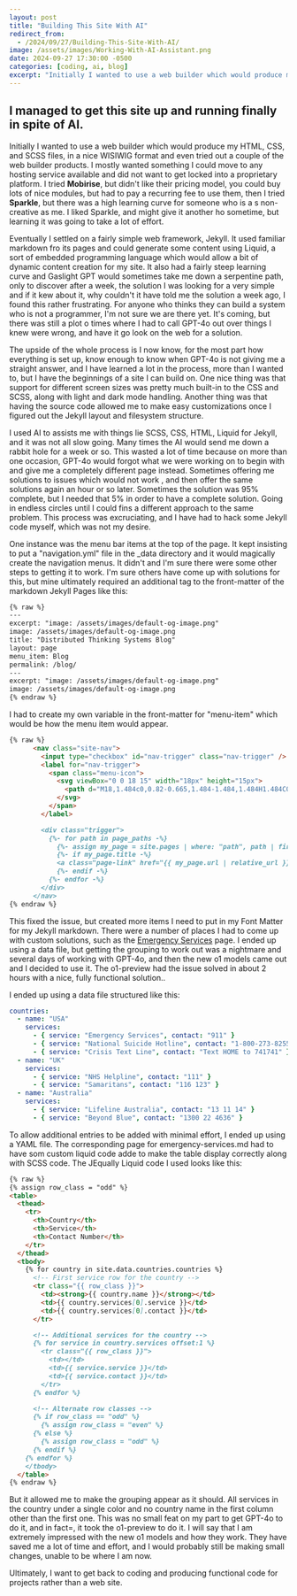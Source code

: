 ```yaml
---
layout: post
title: "Building This Site With AI"
redirect_from:
  - /2024/09/27/Building-This-Site-With-AI/
image: /assets/images/Working-With-AI-Assistant.png
date: 2024-09-27 17:30:00 -0500
categories: [coding, ai, blog]
excerpt: "Initially I wanted to use a web builder which would produce my HTML, CSS, and SCSS files, in a nice WISIWIG format and even tried out a couple of the web builder products. I mostly wanted something I could move to any hosting service available and did not want to get locked into a proprietary platform. I tried **Mobirise**, but didn't like their pricing model, you could buy lots of nice modules, but had to pay a recurring fee to use them, then I tried **Sparkle**, but there was a high learning curve for someone who is a s non-creative as me. I liked Sparkle, and might give it another ho sometime, but learning it was going to take a lot of effort."
---
```


## I managed to get this site up and running finally in spite of AI.

Initially I wanted to use a web builder which would produce my HTML, CSS, and SCSS files, in a nice WISIWIG format and even tried out a couple of the web builder products. I mostly wanted something I could move to any hosting service available and did not want to get locked into a proprietary platform. I tried **Mobirise**, but didn't like their pricing model, you could buy lots of nice modules, but had to pay a recurring fee to use them, then I tried **Sparkle**, but there was a high learning curve for someone who is a s non-creative as me. I liked Sparkle, and might give it another ho sometime, but learning it was going to take a lot of effort.

Eventually I settled on a fairly simple web framework, Jekyll. It used familiar markdown fro its pages and could generate some content using Liquid, a sort of embedded programming language which would allow a bit of dynamic content creation for my site. It also had a fairly steep learning curve and Gaslight GPT would sometimes take me down a serpentine path, only to discover after a week, the solution I was looking for a very simple and if it kew about it, why couldn't it have told me the solution a week ago, I found this rather frustrating. For anyone who thinks they can build a system who is not a programmer, I'm not sure we are there yet. It's coming, but there was still a plot o times where I had to call GPT-4o out over things I knew were wrong, and have it go look on the web for a solution.

<!--more-->

The upside of the whole process is I now know, for the most part how everything is set up, know enough to know when GPT-4o is not giving me a straight answer, and I have learned a lot in the process, more than I wanted to, but I have the beginnings of a site I can build on. One nice thing was that support for different screen sizes was pretty much built-in to the CSS and SCSS, along with light and dark mode handling. Another thing was that having the source code allowed me to make easy customizations once I figured out the Jekyll layout and filesystem structure.

I used AI to assists me with things lie SCSS, CSS, HTML, Liquid for Jekyll, and it was not all slow going.  Many times the AI would send me down a rabbit hole for a week or so. This wasted a lot of time because on more than one occasion, GPT-4o would forgot what we were working on to begin with and give me a completely different page instead. Sometimes offering me solutions to issues which would not work , and then offer the same solutions again an hour or so later.  Sometimes the solution was 95% complete, but I needed that 5% in order to have a complete solution. Going in endless circles until I could fins a different approach to the same problem. This process was excruciating, and I have had to hack some Jekyll code myself, which was not my desire.

One instance was the menu bar items at the top of the page. It kept insisting to put a "navigation.yml" file in the _data directory and it would magically create the navigation menus.  It didn't and I'm sure there were some other steps to getting it to work. I'm sure others have come up with solutions for this, but mine ultimately required an additional tag to the front-matter of the markdown Jekyll Pages like this:

```markdown
{% raw %}
---
excerpt: "image: /assets/images/default-og-image.png"
image: /assets/images/default-og-image.png
title: "Distributed Thinking Systems Blog"
layout: page
menu_item: Blog
permalink: /blog/
---
excerpt: "image: /assets/images/default-og-image.png"
image: /assets/images/default-og-image.png
{% endraw %}
```

I had to create my own variable in the front-matter for "menu-item" which would be how the menu item would appear.

```markdown
{% raw %}
      <nav class="site-nav">
        <input type="checkbox" id="nav-trigger" class="nav-trigger" />
        <label for="nav-trigger">
          <span class="menu-icon">
            <svg viewBox="0 0 18 15" width="18px" height="15px">
              <path d="M18,1.484c0,0.82-0.665,1.484-1.484,1.484H1.484C0.665,2.969,0,2.304,0,1.484l0,0C0,0.665,0.665,0,1.484,0 h15.032C17.335,0,18,0.665,18,1.484L18,1.484z M18,7.516C18,8.335,17.335,9,16.516,9H1.484C0.665,9,0,8.335,0,7.516l0,0 c0-0.82,0.665-1.484,1.484-1.484h15.032C17.335,6.031,18,6.696,18,7.516L18,7.516z M18,13.516C18,14.335,17.335,15,16.516,15H1.484 C0.665,15,0,14.335,0,13.516l0,0c0-0.82,0.665-1.483,1.484-1.483h15.032C17.335,12.031,18,12.695,18,13.516L18,13.516z"/>
            </svg>
          </span>
        </label>

        <div class="trigger">
          {%- for path in page_paths -%}
            {%- assign my_page = site.pages | where: "path", path | first -%}
            {%- if my_page.title -%}
            <a class="page-link" href="{{ my_page.url | relative_url }}">{{ my_page.`menu_item` | escape }}</a>
            {%- endif -%}
          {%- endfor -%}
        </div>
      </nav>
{% endraw %}
```

This fixed the issue, but created more items I need to put in my Font Matter for my Jekyll markdown. There were a number of places I had to come up with custom solutions, such as the [Emergency Services](/resources/emergency-resources/) page.  I ended up using a data file, but getting the grouping to work out was a nightmare and several days of working with GPT-4o, and then the new o1 models came out and I decided to use it. The o1-preview had the issue solved in about 2 hours with a nice, fully functional solution..

I ended up using a data file structured like this:

```yaml
countries:
  - name: "USA"
    services:
      - { service: "Emergency Services", contact: "911" }
      - { service: "National Suicide Hotline", contact: "1-800-273-8255" }
      - { service: "Crisis Text Line", contact: "Text HOME to 741741" }
  - name: "UK"
    services:
      - { service: "NHS Helpline", contact: "111" }
      - { service: "Samaritans", contact: "116 123" }
  - name: "Australia"
    services:
      - { service: "Lifeline Australia", contact: "13 11 14" }
      - { service: "Beyond Blue", contact: "1300 22 4636" }
 ```

 To allow additional entries to be added with minimal effort, I ended up using a YAML file. The corresponding page for emergency-services.md had to have som custom liquid code adde to make the table display correctly along with SCSS code. The JEqually Liquid code I used looks like this:

```markdown
{% raw %}
{% assign row_class = "odd" %}
<table>
  <thead>
    <tr>
      <th>Country</th>
      <th>Service</th>
      <th>Contact Number</th>
    </tr>
  </thead>
  <tbody>
    {% for country in site.data.countries.countries %}
      <!-- First service row for the country -->
      <tr class="{{ row_class }}">
        <td><strong>{{ country.name }}</strong></td>
        <td>{{ country.services[0].service }}</td>
        <td>{{ country.services[0].contact }}</td>
      </tr>

      <!-- Additional services for the country -->
      {% for service in country.services offset:1 %}
        <tr class="{{ row_class }}">
          <td></td>
          <td>{{ service.service }}</td>
          <td>{{ service.contact }}</td>
        </tr>
      {% endfor %}

      <!-- Alternate row classes -->
      {% if row_class == "odd" %}
        {% assign row_class = "even" %}
      {% else %}
        {% assign row_class = "odd" %}
      {% endif %}
    {% endfor %}
    </tbody>
  </table>
{% endraw %}
```

But it allowed me to make the grouping appear as it should.  All services in the country under a single color and no country name in the first column other than the first one.  This was no small feat on my part to get GPT-4o to do it, and in fact=, it took the o1-preview to do it. I will say that I am extremely impressed with the new o1 models and how they work.  They have saved me a lot of time and effort, and I would probably still be making small changes, unable to be where I am now.


Ultimately, I want to get back to coding and producing functional code for projects rather than a web site.